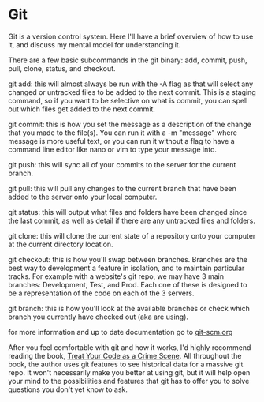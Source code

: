 # Git

Git is a version control system.
Here I'll have a brief overview of how to use it, and discuss my mental model for understanding it.

There are a few basic subcommands in the git binary: add, commit, push, pull, clone, status, and checkout.

git add:
this will almost always be run with the -A flag as that will select any changed or untracked files to be added to the next commit.
This is a staging command, so if you want to be selective on what is commit, you can spell out which files get added to the next commit.

git commit:
this is how you set the message as a description of the change that you made to the file(s).
You can run it with a -m "message" where message is more useful text, or you can run it without a flag to have a command line editor like nano or vim to type your message into.

git push:
this will sync all of your commits to the server for the current branch.

git pull:
this will pull any changes to the current branch that have been added to the server onto your local computer.

git status:
this will output what files and folders have been changed since the last commit, as well as detail if there are any untracked files and folders.

git clone:
this will clone the current state of a repository onto your computer at the current directory location.

git checkout:
this is how you'll swap between branches.
Branches are the best way to development a feature in isolation, and to maintain particular tracks.
For example with a website's git repo, we may have 3 main branches: Development, Test, and Prod.
Each one of these is designed to be a representation of the code on each of the 3 servers.

git branch:
this is how you'll look at the available branches or check which branch you currently have checked out (aka are using).


for more information and up to date documentation go to [git-scm.org](https://git-scm.com/doc)

After you feel comfortable with git and how it works, I'd highly recommend reading the book, [Treat Your Code as a Crime Scene](https://pragprog.com/titles/atcrime2/your-code-as-a-crime-scene-second-edition/).
All throughout the book, the author uses git features to see historical data for a massive git repo.
It won't necessarily make you better at using git, but it will help open your mind to the possibilities and features that git has to offer you to solve questions you don't yet know to ask.
